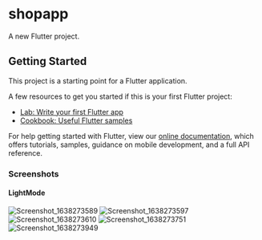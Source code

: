 # shopapp

A new Flutter project.

## Getting Started

This project is a starting point for a Flutter application.

A few resources to get you started if this is your first Flutter project:

- [Lab: Write your first Flutter app](https://flutter.dev/docs/get-started/codelab)
- [Cookbook: Useful Flutter samples](https://flutter.dev/docs/cookbook)

For help getting started with Flutter, view our
[online documentation](https://flutter.dev/docs), which offers tutorials,
samples, guidance on mobile development, and a full API reference.
### Screenshots
#### LightMode
![Screenshot_1638273589](https://user-images.githubusercontent.com/62202902/144046094-4fd79725-a8af-4be5-9356-de964b8fe071.png)
![Screenshot_1638273597](https://user-images.githubusercontent.com/62202902/144046255-6dfc1bad-b41f-4c52-b7fa-d7ad66ce4a6a.png)
![Screenshot_1638273610](https://user-images.githubusercontent.com/62202902/144046356-8b9eca53-d077-498b-bd3d-c3c3984625fa.png)
![Screenshot_1638273751](https://user-images.githubusercontent.com/62202902/144046441-8f5f6757-b79f-4837-b145-5f2d67364e49.png)
![Screenshot_1638273949](https://user-images.githubusercontent.com/62202902/144046533-1289e442-e2ba-41d2-bd37-5e61c8c7bb5f.png)

